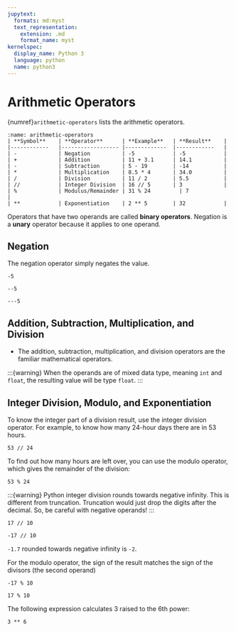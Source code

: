 ```yaml
---
jupytext:
  formats: md:myst
  text_representation:
    extension: .md
    format_name: myst
kernelspec:
  display_name: Python 3
  language: python
  name: python3
---
```


# Arithmetic Operators

{numref}`arithmetic-operators` lists the arithmetic operators. 


```{table} Arithmetic operators
:name: arithmetic-operators
| **Symbol** 	| **Operator**     	| **Example** 	| **Result** 	|
|------------	|------------------	|-------------	|------------	|
| -          	| Negation         	| -5          	| -5         	|
| +          	| Addition         	| 11 + 3.1    	| 14.1       	|
| -          	| Subtraction      	| 5 - 19      	| -14        	|
| *          	| Multiplication   	| 8.5 * 4     	| 34.0       	|
| /          	| Division         	| 11 / 2      	| 5.5        	|
| //         	| Integer Division 	| 16 // 5     	| 3          	|
| %          	| Modulus/Remainder | 31 % 24   	  | 7        	  |
| **         	| Exponentiation   	| 2 ** 5      	| 32         	|
```


Operators that have two operands are called **binary operators**. Negation is a **unary** operator because it applies to one operand. 

## Negation
The negation operator simply negates the value.

```{code-cell} ipython3
-5
```

```{code-cell} ipython3
--5
```

```{code-cell} ipython3
---5
```

## Addition, Subtraction, Multiplication, and Division
- The addition, subtraction, multiplication, and division operators are the familiar mathematical operators. 

:::{warning}
When the operands are of mixed data type, meaning `int` and `float`, the resulting value will be type `float`. 
:::

## Integer Division, Modulo, and Exponentiation 
To know the integer part of a division result, use the integer division operator. For example, to know how many 24-hour days there are in 53 hours. 

```{code-cell} ipython3
53 // 24
```

To find out how many hours are left over, you can use the modulo operator, which gives the remainder of the division:

```{code-cell} ipython3
53 % 24 
```

:::{warning}
Python integer division rounds towards negative infinity. This is different from truncation. Truncation would just drop the digits after the decimal. So, be careful with negative operands! 
:::

```{code-cell} ipython3
17 // 10
```

```{code-cell} ipython3
-17 // 10
```

`-1.7` rounded towards negative infinity is `-2`. 

For the modulo operator, the sign of the result matches the sign of the divisors (the second operand)
```{code-cell} ipython3
-17 % 10
```

```{code-cell} ipython3
17 % 10
```

The following expression calculates 3 raised to the 6th power:

```{code-cell} ipython3
3 ** 6
```

